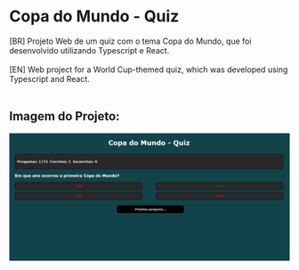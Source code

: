 # Copa do Mundo - Quiz
[BR] Projeto Web de um quiz com o tema Copa do Mundo, que foi desenvolvido utilizando Typescript e React. <br><br>
[EN] Web project for a World Cup-themed quiz, which was developed using Typescript and React. <br><br>

## Imagem do Projeto:
<img src="./src/img/exemplo.PNG">
